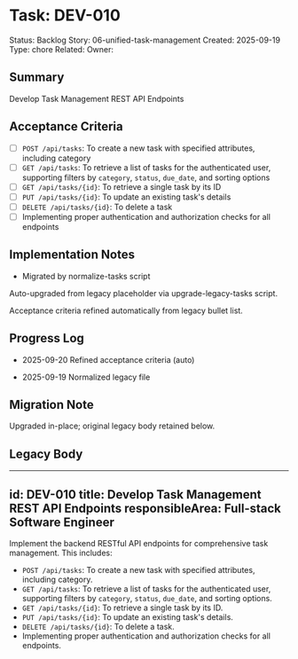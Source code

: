 # Task: DEV-010
Status: Backlog
Story: 06-unified-task-management
Created: 2025-09-19
Type: chore
Related:
Owner:

## Summary
Develop Task Management REST API Endpoints

## Acceptance Criteria

- [ ] `POST /api/tasks`: To create a new task with specified attributes, including category
- [ ] `GET /api/tasks`: To retrieve a list of tasks for the authenticated user, supporting filters by `category`, `status`, `due_date`, and sorting options
- [ ] `GET /api/tasks/{id}`: To retrieve a single task by its ID
- [ ] `PUT /api/tasks/{id}`: To update an existing task's details
- [ ] `DELETE /api/tasks/{id}`: To delete a task
- [ ] Implementing proper authentication and authorization checks for all endpoints

## Implementation Notes
- Migrated by normalize-tasks script

Auto-upgraded from legacy placeholder via upgrade-legacy-tasks script.


Acceptance criteria refined automatically from legacy bullet list.
## Progress Log
- 2025-09-20 Refined acceptance criteria (auto)

- 2025-09-19 Normalized legacy file
## Migration Note
Upgraded in-place; original legacy body retained below.

## Legacy Body
---
id: DEV-010
title: Develop Task Management REST API Endpoints
responsibleArea: Full-stack Software Engineer
---
Implement the backend RESTful API endpoints for comprehensive task management. This includes:
*   `POST /api/tasks`: To create a new task with specified attributes, including category.
*   `GET /api/tasks`: To retrieve a list of tasks for the authenticated user, supporting filters by `category`, `status`, `due_date`, and sorting options.
*   `GET /api/tasks/{id}`: To retrieve a single task by its ID.
*   `PUT /api/tasks/{id}`: To update an existing task's details.
*   `DELETE /api/tasks/{id}`: To delete a task.
*   Implementing proper authentication and authorization checks for all endpoints.